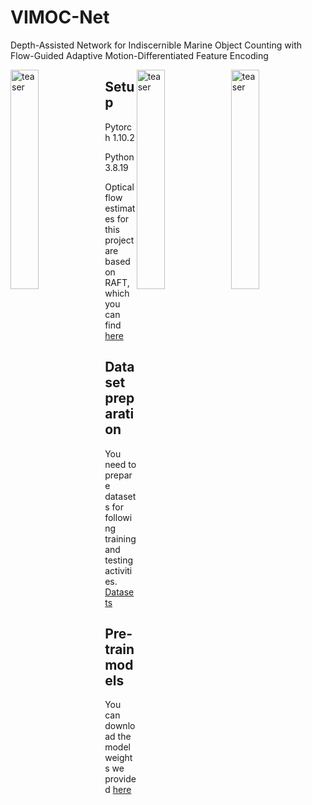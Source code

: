 # VIMOC-Net
Depth-Assisted Network for Indiscernible Marine Object Counting with Flow-Guided Adaptive Motion-Differentiated Feature Encoding

<div>
  <img src="./assets/images.gif" width="30%" alt="teaser" align=center style="float: left;" />
  <img src="./assets/gt.gif" width="30%" alt="teaser" align=center style="float: right;" />
  <img src="./assets/depth.gif" width="30%" alt="teaser" align=center style="float: right;" />
</div>

## Setup
Pytorch 1.10.2

Python 3.8.19

Optical flow estimates for this project are based on RAFT, which you can find [here](https://drive.google.com/drive/folders/1sWDsfuZ3Up38EUQt7-JDTT1HcGHuJgvT)

## Dataset preparation 
You need to prepare datasets for following training and testing activities. [Datasets](https://drive.google.com/file/d/12vmbS7p7gIDv2-T-pJUgGJRPLi5lvh_E/view?usp=drive_link)

## Pre-train models
You can download the model weights we provided [here](https://drive.google.com/file/d/1H8N6d3ugaGdzsQ1rF0Dmd-1wzgzGuVzT/view?usp=sharing)
